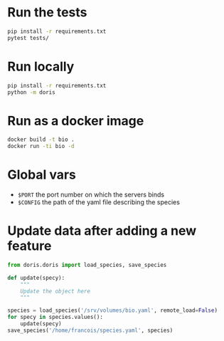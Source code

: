 # Run the tests

```bash
pip install -r requirements.txt
pytest tests/
```

# Run locally

```bash
pip install -r requirements.txt
python -m doris
```

# Run as a docker image

```bash
docker build -t bio .
docker run -ti bio -d
```

# Global vars

* `$PORT` the port number on which the servers binds
* `$CONFIG` the path of the yaml file describing the species

# Update data after adding a new feature

```python
from doris.doris import load_species, save_species

def update(specy):
    """
    Update the object here
    """

species = load_species('/srv/volumes/bio.yaml', remote_load=False)
for specy in species.values():
    update(specy)
save_species('/home/francois/species.yaml', species)
```
